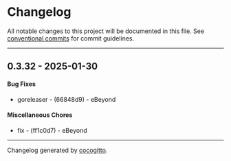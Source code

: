 # Changelog
All notable changes to this project will be documented in this file. See [conventional commits](https://www.conventionalcommits.org/) for commit guidelines.

- - -
## 0.3.32 - 2025-01-30
#### Bug Fixes
- goreleaser - (66848d9) - eBeyond
#### Miscellaneous Chores
- fix - (ff1c0d7) - eBeyond

- - -

Changelog generated by [cocogitto](https://github.com/cocogitto/cocogitto).